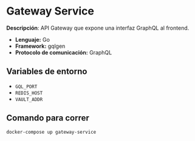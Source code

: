 # Gateway Service

**Descripción**: API Gateway que expone una interfaz GraphQL al frontend.

- **Lenguaje:** Go
- **Framework:** gqlgen
- **Protocolo de comunicación:** GraphQL

## Variables de entorno
- `GQL_PORT`
- `REDIS_HOST`
- `VAULT_ADDR`

## Comando para correr
```bash
docker-compose up gateway-service
```
